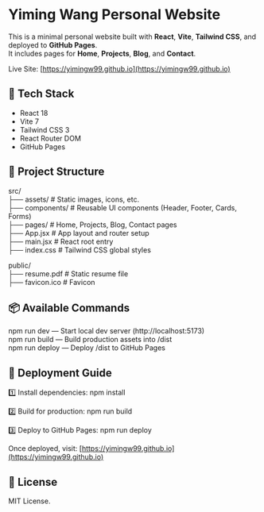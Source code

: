 # Yiming Wang Personal Website

This is a minimal personal website built with **React**, **Vite**, **Tailwind CSS**, and deployed to **GitHub Pages**.  
It includes pages for **Home**, **Projects**, **Blog**, and **Contact**.

Live Site: [https://yimingw99.github.io](https://yimingw99.github.io)

## 🚀 Tech Stack
- React 18
- Vite 7
- Tailwind CSS 3
- React Router DOM
- GitHub Pages

## 📂 Project Structure

src/  
├── assets/         # Static images, icons, etc.  
├── components/     # Reusable UI components (Header, Footer, Cards, Forms)  
├── pages/          # Home, Projects, Blog, Contact pages  
├── App.jsx         # App layout and router setup  
├── main.jsx        # React root entry  
├── index.css       # Tailwind CSS global styles  

public/  
├── resume.pdf      # Static resume file  
├── favicon.ico     # Favicon  

## 📦 Available Commands

npm run dev — Start local dev server (http://localhost:5173)  
npm run build — Build production assets into /dist  
npm run deploy — Deploy /dist to GitHub Pages  

## 🚀 Deployment Guide

1️⃣ Install dependencies:
npm install

2️⃣ Build for production:
npm run build

3️⃣ Deploy to GitHub Pages:
npm run deploy


Once deployed, visit: [https://yimingw99.github.io](https://yimingw99.github.io)

## 📝 License
MIT License.